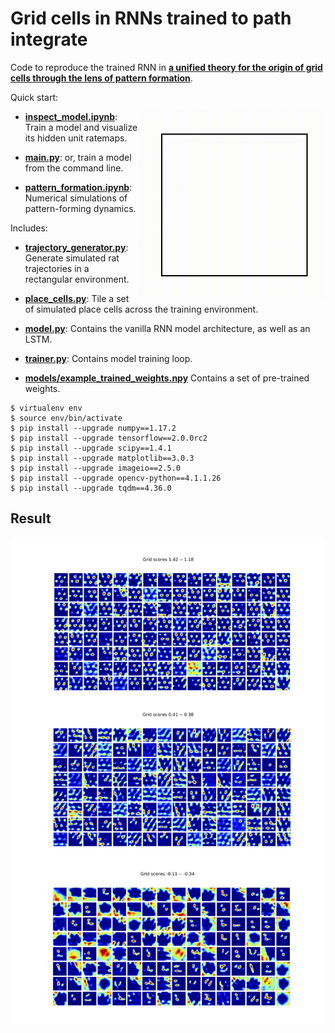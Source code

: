 # Grid cells in RNNs trained to path integrate

Code to reproduce the trained RNN in [**a unified theory for the origin of grid cells through the lens of pattern formation**](https://papers.nips.cc/paper/9191-a-unified-theory-for-the-origin-of-grid-cells-through-the-lens-of-pattern-formation). 


Quick start:

<img src="./docs/poisson_spiking.gif" width="300" align="right">

* [**inspect_model.ipynb**](inspect_model.ipynb):
  Train a model and visualize its hidden unit ratemaps. 
 
* [**main.py**](main.py):
  or, train a model from the command line.
  
* [**pattern_formation.ipynb**](pattern_formation.ipynb):
  Numerical simulations of pattern-forming dynamics.
  
  
Includes:

* [**trajectory_generator.py**](trajectory_generator.py):
  Generate simulated rat trajectories in a rectangular environment.

* [**place_cells.py**](place_cells.py):
  Tile a set of simulated place cells across the training environment. 
  
* [**model.py**](model.py):
  Contains the vanilla RNN model architecture, as well as an LSTM.
  
* [**trainer.py**](model.py):
  Contains model training loop.
  
* [**models/example_trained_weights.npy**](models/example_trained_weights.npy)
  Contains a set of pre-trained weights.

```shell
$ virtualenv env
$ source env/bin/activate
$ pip install --upgrade numpy==1.17.2
$ pip install --upgrade tensorflow==2.0.0rc2
$ pip install --upgrade scipy==1.4.1
$ pip install --upgrade matplotlib==3.0.3
$ pip install --upgrade imageio==2.5.0
$ pip install --upgrade opencv-python==4.1.1.26
$ pip install --upgrade tqdm==4.36.0
```

## Result

![grid visualization](./docs/RNNgrids.png)

